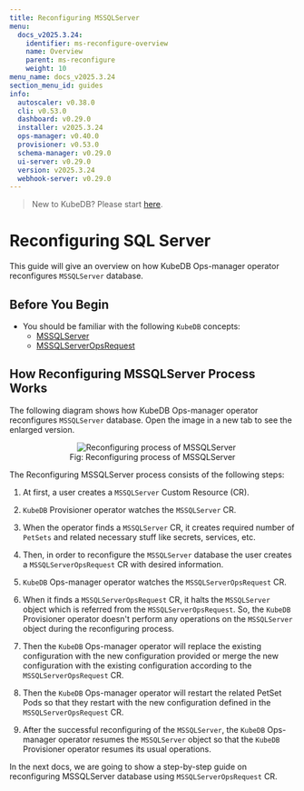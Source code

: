 ```yaml
---
title: Reconfiguring MSSQLServer
menu:
  docs_v2025.3.24:
    identifier: ms-reconfigure-overview
    name: Overview
    parent: ms-reconfigure
    weight: 10
menu_name: docs_v2025.3.24
section_menu_id: guides
info:
  autoscaler: v0.38.0
  cli: v0.53.0
  dashboard: v0.29.0
  installer: v2025.3.24
  ops-manager: v0.40.0
  provisioner: v0.53.0
  schema-manager: v0.29.0
  ui-server: v0.29.0
  version: v2025.3.24
  webhook-server: v0.29.0
---
```


> New to KubeDB? Please start [here](/docs/v2025.3.24/README).

# Reconfiguring SQL Server

This guide will give an overview on how KubeDB Ops-manager operator reconfigures `MSSQLServer` database.

## Before You Begin

- You should be familiar with the following `KubeDB` concepts:
  - [MSSQLServer](/docs/v2025.3.24/guides/mssqlserver/concepts/mssqlserver)
  - [MSSQLServerOpsRequest](/docs/v2025.3.24/guides/mssqlserver/concepts/opsrequest)

## How Reconfiguring MSSQLServer Process Works

The following diagram shows how KubeDB Ops-manager operator reconfigures `MSSQLServer` database. Open the image in a new tab to see the enlarged version.

<figure align="center">
  <img alt="Reconfiguring process of MSSQLServer" src="/docs/v2025.3.24/images/day-2-operation/mssqlserver/ms-reconfigure.png">
<figcaption align="center">Fig: Reconfiguring process of MSSQLServer</figcaption>
</figure>

The Reconfiguring MSSQLServer process consists of the following steps:

1. At first, a user creates a `MSSQLServer` Custom Resource (CR).

2. `KubeDB` Provisioner  operator watches the `MSSQLServer` CR.

3. When the operator finds a `MSSQLServer` CR, it creates required number of `PetSets` and related necessary stuff like secrets, services, etc.

4. Then, in order to reconfigure the `MSSQLServer` database the user creates a `MSSQLServerOpsRequest` CR with desired information.

5. `KubeDB` Ops-manager operator watches the `MSSQLServerOpsRequest` CR.

6. When it finds a `MSSQLServerOpsRequest` CR, it halts the `MSSQLServer` object which is referred from the `MSSQLServerOpsRequest`. So, the `KubeDB` Provisioner  operator doesn't perform any operations on the `MSSQLServer` object during the reconfiguring process.  

7. Then the `KubeDB` Ops-manager operator will replace the existing configuration with the new configuration provided or merge the new configuration with the existing configuration according to the `MSSQLServerOpsRequest` CR.

8. Then the `KubeDB` Ops-manager operator will restart the related PetSet Pods so that they restart with the new configuration defined in the `MSSQLServerOpsRequest` CR.

9. After the successful reconfiguring of the `MSSQLServer`, the `KubeDB` Ops-manager operator resumes the `MSSQLServer` object so that the `KubeDB` Provisioner  operator resumes its usual operations.

In the next docs, we are going to show a step-by-step guide on reconfiguring MSSQLServer database using `MSSQLServerOpsRequest` CR.